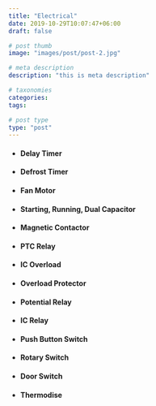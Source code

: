 ```yaml
---
title: "Electrical"
date: 2019-10-29T10:07:47+06:00
draft: false

# post thumb
image: "images/post/post-2.jpg"

# meta description
description: "this is meta description"

# taxonomies
categories: 
tags:

# post type
type: "post"
---
```


- #### Delay Timer

- #### Defrost Timer

- #### Fan Motor

- #### Starting, Running, Dual Capacitor

- #### Magnetic Contactor

- #### PTC Relay

- #### IC Overload

- #### Overload Protector

- #### Potential Relay

- #### IC Relay

- #### Push Button Switch

- #### Rotary Switch

- #### Door Switch

- #### Thermodise
